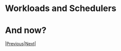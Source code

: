 # Workloads and Schedulers


# And now?

|[Previous](..\0_core_concepts\README.md)|[Next](..\2_services_networking\README.md)|
